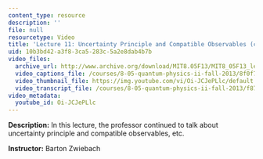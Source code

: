 ```yaml
---
content_type: resource
description: ''
file: null
resourcetype: Video
title: 'Lecture 11: Uncertainty Principle and Compatible Observables (cont.)'
uid: 10b3bd42-a3f8-3ca5-283c-5a2e8dab4b7b
video_files:
  archive_url: http://www.archive.org/download/MIT8.05F13/MIT8_05F13_lec11_300k.mp4
  video_captions_file: /courses/8-05-quantum-physics-ii-fall-2013/8f0f755abc9b569e84290d70660b6693_Oi-JCJePLlc.vtt
  video_thumbnail_file: https://img.youtube.com/vi/Oi-JCJePLlc/default.jpg
  video_transcript_file: /courses/8-05-quantum-physics-ii-fall-2013/f879577e2660888d278e238385269edc_Oi-JCJePLlc.pdf
video_metadata:
  youtube_id: Oi-JCJePLlc
---
```


**Description:** In this lecture, the professor continued to talk about uncertainty principle and compatible observables, etc.

**Instructor:** Barton Zwiebach